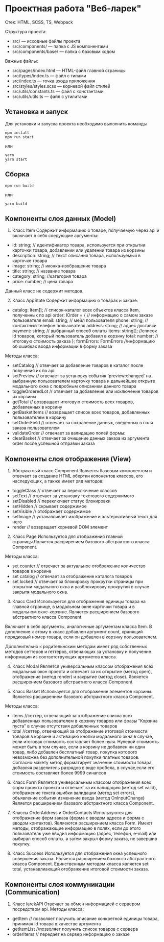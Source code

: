 # Проектная работа "Веб-ларек"

Стек: HTML, SCSS, TS, Webpack

Структура проекта:
- src/ — исходные файлы проекта
- src/components/ — папка с JS компонентами
- src/components/base/ — папка с базовым кодом

Важные файлы:
- src/pages/index.html — HTML-файл главной страницы
- src/types/index.ts — файл с типами
- src/index.ts — точка входа приложения
- src/styles/styles.scss — корневой файл стилей
- src/utils/constants.ts — файл с константами
- src/utils/utils.ts — файл с утилитами

## Установка и запуск
Для установки и запуска проекта необходимо выполнить команды

```
npm install
npm run start
```

или

```
yarn
yarn start
```
## Сборка

```
npm run build
```

или

```
yarn build
```


## Компоненты слоя данных (Model) 
1. Класс  Item 
Содержит информацию о товаре, получаемую через api и включает в себя следующие аргументы:
- id: string; // идентификатор товара, используется при открытии карточки товара, добавлении или удалении товара из корзины
- description: string; // текст описания товара, используемый в карточке товара
-  image: string; // иконка-изобращение товара
-  title: string; // название товара
-  category: string; //категория товара
- price: number; // цена товара

Данный класс не содержит методов.

2. Класс AppState
Содержит информацию о товарах и заказе:
- catalog: Item[]; // список-каталог всех объектов класса Item, полученных по api
order: IOrder = { // информацию о самом заказе пользователя
    email: string; // мейл пользователя
    phone: string; // контактный телефон пользователя
    address: string; // адрес доставки
    payment: string; // выбранный способ оплаты
    items: string[]; //список id товаров, который пользователь добавил в корзину
    total: number; // итоговую стоимость заказа
  };
  formErrors: FormErrors //информацию об ошибках воода информации в форму заказа

Методы класса:

- setCatalog // отвечает за добавление товаров в каталог после получения их по api
- setPreview // отвечает за установку события 'preview:changed' на выбранную пользователем карточку товара и дальнейшее открыте модального окна с подробным описанием данного товара
- toggleOrderedLot // отвечает за добавление или исключение товаров из корзины
- getTotal // возвращает итоговую стоимость всех товаров, добавленных в корзину
- getBasketItems // возвращает список всех товаров, добавленных пользователем в корзину
- setOrderField // отвечает за сохранение данных, введенных в поля заказа пользователем
- validateOrder // отвечает за валидацию полей формы: 
- clearBasket // отвечает за очищение данных заказа из аргумента order после успешной отправки заказа


## Компоненты слоя отображения (View) 
1. Абстрактный класс Component
Является базовым компонентом и отвечает за создание HTML обертки копонентов классов, его наследующих, а также имеет ряд методов:

- toggleClass // отвечает за переключение классов
- setText // отвечает за установку текстового содержимого
- setDisabled // переключает статус блокировки
- setHidden // скрывает содержимое
- setVisible // отображает содержимое
- setImage // устанавливает изображение и альтернативный текст для него
- render // возвращает корневой DOM элемент

2. Класс Page
Используется для отображения главной страницы.Является расширением базового абстрактного класса Component. 
 
Методы класса:
- set counter // отвечает за актуальное отображение количество товаров в корзине
- set catalog // отвечает за отображение каталога товаров
- set locked // отвечает за блокировку прокрутки страницы при открытии модального окна и разблокировку прокрутки в случае закрытя модального окна. 

3. Класс Card
Используется для отображения единицы товара на главной странице, в модальном окне карточки товара и в модальном окне-корзине. Является расширением базового абстрактного класса Component.

Включает в себя аргументы, аналогичные аргументам класса Item. В дополнение к этому в класс добавлен аргумент count, хранящий порядковый номер товара, если он добавлен в корзину пользователем. 

Дополнительно к родительнским методам имеет ряд собственных методов сеттеров и геттеров, отвечающих за установку и получение информации из соответствующих аргуметов класса. 

4. Класс Modal
Является универсальным классом отображения всех модальных окон проекта и отвечает за их открытие (метод open), отображение (метод render) и закрытие (метод close). Является расширением базового абстрактного класса Component. 

5. Класс Basket
Используется для отображение элементов корзины. Является расширением базового абстрактного класса Component.

Методы класса:

- items //сеттер, отвечающий за отображение списка всех добавленных пользователем в корзину товаров или фразы "Корзина пуста" в случае отсутствия добавленных товаров
- total //сеттер, отвечающий за отображение итоговой стоимости товаров в корзине и активацию кнопки модального окна в случае, если итоговая стоимость составляет более нуля. Нулевой стоимость может быть в том случае, если в корзину не добавлен ни один товар, либо добавлен бесплатный товар, покупка которого невозможна без дополнительной покупки платных товаров.  Согласно макету метод форматирует значение стоимости товара, добавляя разделитель разрядов в виде пробела, в случае,если его стоимость составляет более 9999 синапсов

6. Класс Form
Является универсальным классом отображения всех форм проекта проекта и отвечает за их валидацию (метод set valid), отображение текста ошибки валидации (метод set errors), объявление события изменение ввода (метод OnInputChange)  Является расширением базового абстрактного класса Component.

7. Классы OrderAddress и OrderContacts
Используются для отображение форм заказа (форма с вводом адреса и форма с вводом контактов). Являеются расширением  класса Form. Имеют методы, отображающие информацию в полях, если до этого пользователь уже вводил информацию (адрес, телефон, e-mail) или выбирал способ оплаты, а затем закрыл форму заказа, не завершив покупку.

8. Класс Success
Используется для отображения окна успешного совершения заказа.  Является расширением базового абстрактного класса Component. Единственным методом класса является set total, устанавлиающий отображение итоговой стоимости заказа. 


## Компоненты слоя коммуникации (Communication)
1. Класс larekAPI
Отвечает за обмен информацией с сервером посредством api.
Методы класса:
- getItem // позволяет получить описание конкретной единицы товара, принимая id товара в качестве аргумента
- getItemList //позволяет получить список товаров с сервера
- orderItems // передает на сервер информацию о заказе


